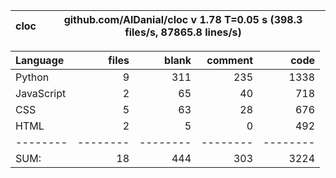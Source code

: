 cloc|github.com/AlDanial/cloc v 1.78  T=0.05 s (398.3 files/s, 87865.8 lines/s)
--- | ---

Language|files|blank|comment|code
:-------|-------:|-------:|-------:|-------:
Python|9|311|235|1338
JavaScript|2|65|40|718
CSS|5|63|28|676
HTML|2|5|0|492
--------|--------|--------|--------|--------
SUM:|18|444|303|3224
